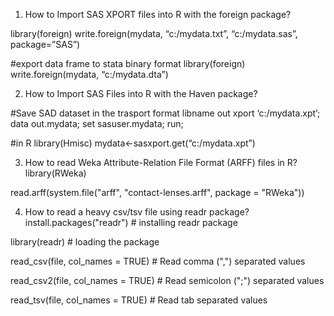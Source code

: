 1. How to Import SAS XPORT files into R with the foreign package?

library(foreign)
write.foreign(mydata, “c:/mydata.txt”,
“c:/mydata.sas”, package=”SAS”)

#export data frame to stata binary format
library(foreign)
write.foreign(mydata, “c:/mydata.dta”)


2. How to Import SAS Files into R with the Haven package?

#Save SAD dataset in the trasport format
libname out xport ‘c:/mydata.xpt’;
data out.mydata;
set sasuser.mydata;
run;

#in R
library(Hmisc)
mydata<-sasxport.get(“c:/mydata.xpt”)

3. How to read Weka Attribute-Relation File Format (ARFF) files in R?
library(RWeka)

read.arff(system.file("arff", "contact-lenses.arff",
                      package = "RWeka"))


4. How to read a heavy csv/tsv file using readr package?
install.packages("readr") # installing readr package

library(readr) # loading the package 

read_csv(file, col_names = TRUE)  # Read comma (",") separated values

read_csv2(file, col_names = TRUE)  # Read semicolon (";") separated values

read_tsv(file, col_names = TRUE)  # Read tab separated values 
